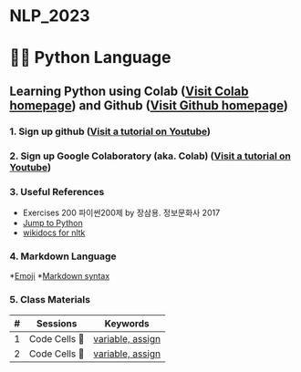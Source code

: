 # NLP_2023

# 🐹🍦 **Python Language**

## **Learning Python** using **Colab** ([Visit Colab homepage](https://colab.research.google.com/?utm_source=scs-index)) and **Github** ([Visit Github homepage](https://github.com/))

### **1. Sign up github** ([Visit a tutorial on Youtube](https://www.youtube.com/watch?v=c-NikCpec7U))
### **2. Sign up Google Colaboratory** (aka. Colab) ([Visit a tutorial on Youtube](https://www.youtube.com/watch?v=2X_EU18OeYM))

### **3. Useful References**
- Exercises 200 파이썬200제 by 장삼용. 정보문화사 2017
- [Jump to Python](https://wikidocs.net/book/1)
- [wikidocs for nltk](https://wikidocs.net/21667)

### **4. Markdown Language**
*[Emoji](https://gist.github.com/rxaviers/7360908)
*[Markdown syntax](https://www.markdownguide.org/basic-syntax/)

### **5. Class Materials**
| # | Sessions | Keywords |
|:--:|:--:|:--:|
| 1 | Code Cells 🐾 | [variable, assign](https://github.com/ms624atyale/NLP_2023/blob/main/1_CodeCells_Basic_.ipynb)|
| 2 | Code Cells 🐾 | [variable, assign](https://github.com/leegihyeok0907/NLP_2023/blob/main/CodeCells_Basic.ipynb)|
